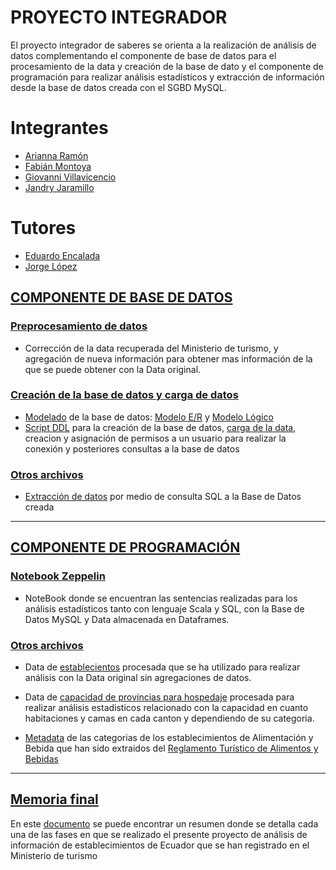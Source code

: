 <!-- # Info-Turistica-Ecuador---Proyecto-Integrador -->

# PROYECTO INTEGRADOR

El proyecto integrador de saberes se orienta a la realización de análisis de datos complementando el componente de base de datos para el procesamiento de la data y creación de la base de dato y el componente de programación para realizar análisis estadísticos y extracción de información desde la base de datos creada con el SGBD MySQL. 

# Integrantes
* [Arianna Ramón](https://github.com/Arianna0206)
* [Fabián Montoya](https://github.com/f4biaan)
* [Giovanni Villavicencio](https://github.com/GiovanniVV)
* [Jandry Jaramillo](https://github.com/JandryJaramillo)

# Tutores
* [Eduardo Encalada](https://github.com/aeencalada)
* [Jorge López](https://github.com/jorgaf)

## [COMPONENTE DE BASE DE DATOS](https://github.com/f4biaan/Info-Turistica-Ecuador---Proyecto-Integrador/tree/main/ComponenteBaseDatos)

### [Preprocesamiento de datos](https://github.com/f4biaan/Info-Turistica-Ecuador---Proyecto-Integrador/tree/main/ComponenteBaseDatos/Data-Preprocesamiento)

* Corrección de la data recuperada del Ministerio de turismo, y agregación de nueva información para obtener mas información de la que se puede obtener con la Data original.

### [Creación de la base de datos y carga de datos](https://github.com/f4biaan/Info-Turistica-Ecuador---Proyecto-Integrador/tree/main/ComponenteBaseDatos/DataBase)

* [Modelado](https://github.com/f4biaan/Info-Turistica-Ecuador---Proyecto-Integrador/tree/main/ComponenteBaseDatos/DataBase/ModeladoBaseDatos) de la base de datos: [Modelo E/R](https://github.com/f4biaan/Info-Turistica-Ecuador---Proyecto-Integrador/blob/main/ComponenteBaseDatos/DataBase/ModeladoBaseDatos/EntidadRelacion-Model.drawio.png) y [Modelo Lógico](https://github.com/f4biaan/Info-Turistica-Ecuador---Proyecto-Integrador/blob/main/ComponenteBaseDatos/DataBase/ModeladoBaseDatos/Modelo-Logico.png)
* [Script DDL](https://github.com/f4biaan/Info-Turistica-Ecuador---Proyecto-Integrador/blob/main/ComponenteBaseDatos/DataBase/DDL-cracionDB-cargaData-MySQL.sql) para la creación de la base de datos, [carga de la data](https://github.com/f4biaan/Info-Turistica-Ecuador---Proyecto-Integrador/tree/main/ComponenteBaseDatos/DataBase/CargarData), creacion y asignación de permisos a un usuario para realizar la conexión y posteriores consultas a la base de datos

### [Otros archivos](https://github.com/f4biaan/Info-Turistica-Ecuador---Proyecto-Integrador/tree/main/ComponenteBaseDatos/ExtraccionData-from-BD)

* [Extracción de datos](https://github.com/f4biaan/Info-Turistica-Ecuador---Proyecto-Integrador/tree/main/ComponenteBaseDatos/ExtraccionData-from-BD) por medio de consulta SQL a la Base de Datos creada

---

## [COMPONENTE DE PROGRAMACIÓN](https://github.com/f4biaan/Info-Turistica-Ecuador---Proyecto-Integrador/tree/main/ComponenteProgramacion)

### [Notebook Zeppelin](https://github.com/f4biaan/Info-Turistica-Ecuador---Proyecto-Integrador/blob/main/ComponenteProgramacion/ComponenteProgramacion-PI_2H83H5BHK.zpln)

* NoteBook donde se encuentran las sentencias realizadas para los análisis estadísticos tanto con lenguaje Scala y SQL, con la Base de Datos MySQL y Data almacenada en Dataframes.

### [Otros archivos](https://github.com/f4biaan/Info-Turistica-Ecuador---Proyecto-Integrador/tree/main/ComponenteProgramacion/data-clean-consultas)

* Data de [establecientos](https://github.com/f4biaan/Info-Turistica-Ecuador---Proyecto-Integrador/blob/main/ComponenteProgramacion/data-clean-consultas/ESTABLECIMIENTOS.csv) procesada que se ha utilizado para realizar análisis con la Data original sin agregaciones de datos.

* Data de [capacidad de provincias para hospedaje](https://github.com/f4biaan/Info-Turistica-Ecuador---Proyecto-Integrador/blob/main/ComponenteProgramacion/data-clean-consultas/CAPACIDADES.csv) procesada para realizar análisis estadisticos relacionado con la capacidad en cuanto habitaciones y camas en cada canton y dependiendo de su categoria.

* [Metadata](https://github.com/f4biaan/Info-Turistica-Ecuador---Proyecto-Integrador/blob/main/ComponenteProgramacion/Reglamento%20Tur%C3%ADstico%20de%20Alimentos%20y%20Bebidas.pdf)  de las categorias de los establecimientos de Alimentación y Bebida que han sido extraidos del [Reglamento Turístico de Alimentos y Bebidas](https://www.gob.ec/sites/default/files/regulations/2018-10/Reglamento%20Tur%C3%ADstico%20de%20Alimentos%20y%20Bebidas.pdf)

---
## [Memoria final](https://github.com/f4biaan/Info-Turistica-Ecuador---Proyecto-Integrador/blob/main/MemoriaFinal-ProyectoIntegrador-Practicum1-2.pdf)

En este [documento](https://github.com/f4biaan/Info-Turistica-Ecuador---Proyecto-Integrador/blob/main/MemoriaFinal-ProyectoIntegrador-Practicum1-2.pdf) se puede encontrar un resumen donde se detalla cada una de las fases en que se realizado el presente proyecto de análisis de información de establecimientos de Ecuador que se han registrado en el Ministerio de turismo
